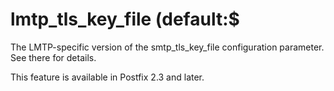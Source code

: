 # lmtp_tls_key_file (default:$ 

 The LMTP-specific version of the smtp_tls_key_file
configuration parameter.  See there for details. 

 This feature is available in Postfix 2.3 and later. 


